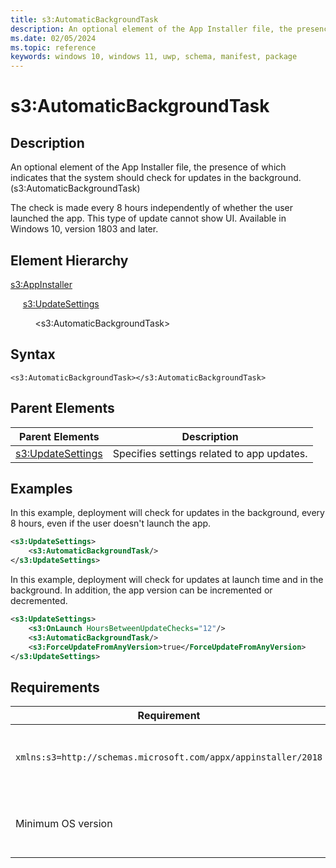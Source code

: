 ```yaml
---
title: s3:AutomaticBackgroundTask
description: An optional element of the App Installer file, the presence of which indicates that the system should check for updates in the background. (s3:AutomaticBackgroundTask)
ms.date: 02/05/2024
ms.topic: reference
keywords: windows 10, windows 11, uwp, schema, manifest, package 
---
```


# s3:AutomaticBackgroundTask



## Description

An optional element of the App Installer file, the presence of which indicates that the system should check for updates in the background. (s3:AutomaticBackgroundTask)

The check is made every 8 hours independently of whether the user launched the app. This type of update cannot show UI. Available in Windows 10, version 1803 and later. 

## Element Hierarchy

[s3:AppInstaller](element-s3-appinstaller.md)

&nbsp;&nbsp;&nbsp;&nbsp; [s3:UpdateSettings](element-s3-updatesettings.md)

&nbsp;&nbsp;&nbsp;&nbsp; &nbsp;&nbsp;&nbsp;&nbsp;  &lt;s3:AutomaticBackgroundTask&gt;

## Syntax

```syntax
<s3:AutomaticBackgroundTask></s3:AutomaticBackgroundTask>
```

## Parent Elements

| Parent Elements | Description |
|-----------------|-------------|
| [s3:UpdateSettings](element-s3-updatesettings.md) | Specifies settings related to app updates. |

## Examples

In this example, deployment will check for updates in the background, every 8 hours, even if the user doesn't launch the app.

``` xml  
<s3:UpdateSettings>
    <s3:AutomaticBackgroundTask/>
</s3:UpdateSettings>
```

In this example, deployment will check for updates at launch time and in the background. In addition, the app version can be incremented or decremented.

``` xml  
<s3:UpdateSettings>
    <s3:OnLaunch HoursBetweenUpdateChecks="12"/>
    <s3:AutomaticBackgroundTask/>
    <s3:ForceUpdateFromAnyVersion>true</ForceUpdateFromAnyVersion>
</s3:UpdateSettings>
```


## Requirements

| Requirement | Value |
| ---------------| -------------------------------------------------------------|
| `xmlns:s3=http://schemas.microsoft.com/appx/appinstaller/2018` | Windows version 1809 build 17763 |
| Minimum OS version | Windows version 1809 build 17763 |
